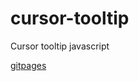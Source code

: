 # cursor-tooltip
Cursor tooltip javascript

[gitpages](https://webdiller.github.io/cursor-tooltip/)   
